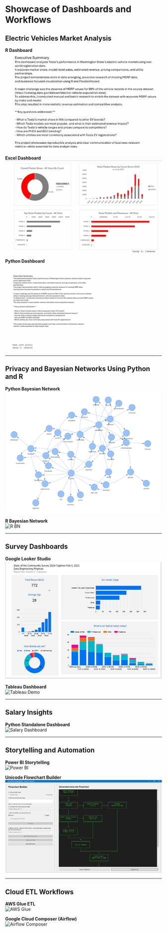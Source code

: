 # Showcase of Dashboards and Workflows

## Electric Vehicles Market Analysis

**R Dashboard**  
![Tesla Presentation](https://github.com/SandyGCabanes/Market-Size-Revenue-and-Share-Estimates-of-Electric-Vehicles-in-WA/blob/main/R/dashboard_charts/Tesla_presentation.gif)

**Excel Dashboard**  
![Excel Dashboard](https://github.com/SandyGCabanes/Market-Size-Revenue-and-Share-Estimates-of-Electric-Vehicles-in-WA/blob/main/Excel/excel_dashboard.gif)

**Python Dashboard**  
![Python Dashboard](https://github.com/SandyGCabanes/Market-Size-Revenue-and-Share-Estimates-of-Electric-Vehicles-in-WA/blob/main/Python/output_5000ms.gif)

---

## Privacy and Bayesian Networks Using Python and R

**Python Bayesian Network**  
![Python BN](https://github.com/SandyGCabanes/Anonymized-Survey-Data-Modeling-with-Bayesian-Networks-in-Python/blob/main/loaded_model_1500_730pm.png)

**R Bayesian Network**  
![R BN](https://github.com/SandyGCabanes/Survey-Data-Privacy-Protection-Using-R-and-Bayesian-Networks/blob/main/bn_network_graph.PNG)

---

## Survey Dashboards

**Google Looker Studio**  
![Looker Studio](https://github.com/SandyGCabanes/2024-Survey-Report-on-the-State-of-the-Community-DEP/blob/main/Google%20Looker%20Studio%20toplines.PNG)

**Tableau Dashboard**  
![Tableau Demo](https://github.com/SandyGCabanes/2024-Survey-Report-on-the-State-of-the-Community-DEP/blob/main/demo03202025withtext.mp4_2.0x_997px_.gif)

---

## Salary Insights

**Python Standalone Dashboard**  
![Salary Dashboard](https://github.com/SandyGCabanes/Automated-Interactive-Dashboard-Into-HTML-Using-Python/blob/main/demo_720.gif)

---

## Storytelling and Automation

**Power BI Storytelling**  
![Power BI](https://github.com/SandyGCabanes/Storytelling-with-Data-in-Power-BI-on-Latin-America-Urbanization/blob/main/demo_github.gif)

**Unicode Flowchart Builder** 
![Flowchart Builder](https://github.com/SandyGCabanes/Unicode-Flowchart-Builder-App/blob/main/uiv12.PNG)

---

## Cloud ETL Workflows

**AWS Glue ETL**  
![AWS Glue](https://github.com/SandyGCabanes/ETL-Using-AWS-Glue-WH-Data/blob/main/ETL%20AWS%20Glue%20Walkthrough.gif)

**Google Cloud Composer (Airflow)**  
![Airflow Composer](https://github.com/SandyGCabanes/ETL-Earthquake-Data-from-USGS-Google-Cloud-Composer-Airflow/blob/main/composer_usgs_2x.mp4_3.0x_720px_.gif)
